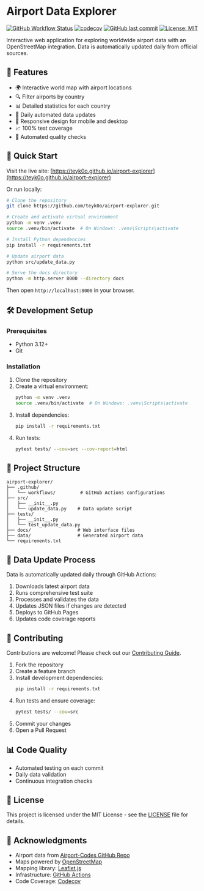# Airport Data Explorer

[![GitHub Workflow Status](https://img.shields.io/github/actions/workflow/status/teyk0o/airport-explorer/update-airports.yml?label=data%20update)](https://github.com/teyk0o/airport-explorer/actions)
[![codecov](https://codecov.io/gh/teyk0o/airport-explorer/branch/main/graph/badge.svg)](https://codecov.io/gh/teyk0o/airport-explorer)
[![GitHub last commit](https://img.shields.io/github/last-commit/teyk0o/airport-explorer)](https://github.com/teyk0o/airport-explorer/commits/main)
[![License: MIT](https://img.shields.io/badge/License-MIT-yellow.svg)](https://opensource.org/licenses/MIT)

Interactive web application for exploring worldwide airport data with an OpenStreetMap integration. Data is automatically updated daily from official sources.

## 🌟 Features

- 🌍 Interactive world map with airport locations
- 🔍 Filter airports by country
- 📊 Detailed statistics for each country
- 🔄 Daily automated data updates
- 📱 Responsive design for mobile and desktop
- 📈 100% test coverage
- 🤖 Automated quality checks

## 🚀 Quick Start

Visit the live site: [https://teyk0o.github.io/airport-explorer](https://teyk0o.github.io/airport-explorer)

Or run locally:

```bash
# Clone the repository
git clone https://github.com/teyk0o/airport-explorer.git

# Create and activate virtual environment
python -m venv .venv
source .venv/bin/activate  # On Windows: .venv\Scripts\activate

# Install Python dependencies
pip install -r requirements.txt

# Update airport data
python src/update_data.py

# Serve the docs directory
python -m http.server 8000 --directory docs
```

Then open `http://localhost:8000` in your browser.

## 🛠️ Development Setup

### Prerequisites

- Python 3.12+
- Git

### Installation

1. Clone the repository
2. Create a virtual environment:
   ```bash
   python -m venv .venv
   source .venv/bin/activate  # On Windows: .venv\Scripts\activate
   ```
3. Install dependencies:
   ```bash
   pip install -r requirements.txt
   ```
4. Run tests:
   ```bash
   pytest tests/ --cov=src --cov-report=html
   ```

## 📁 Project Structure

```
airport-explorer/
├── .github/
│   └── workflows/         # GitHub Actions configurations
├── src/
│   ├── __init__.py
│   └── update_data.py    # Data update script
├── tests/
│   ├── __init__.py
│   └── test_update_data.py
├── docs/                 # Web interface files
├── data/                 # Generated airport data
└── requirements.txt
```

## 🔄 Data Update Process

Data is automatically updated daily through GitHub Actions:
1. Downloads latest airport data
2. Runs comprehensive test suite
3. Processes and validates the data
4. Updates JSON files if changes are detected
5. Deploys to GitHub Pages
6. Updates code coverage reports

## 🤝 Contributing

Contributions are welcome! Please check out our [Contributing Guide](CONTRIBUTING.md).

1. Fork the repository
2. Create a feature branch
3. Install development dependencies:
   ```bash
   pip install -r requirements.txt
   ```
4. Run tests and ensure coverage:
   ```bash
   pytest tests/ --cov=src
   ```
5. Commit your changes
6. Open a Pull Request

## 📊 Code Quality

- Automated testing on each commit
- Daily data validation
- Continuous integration checks

## 📄 License

This project is licensed under the MIT License - see the [LICENSE](LICENSE) file for details.

## 🙏 Acknowledgments

- Airport data from [Airport-Codes GitHub Repo](https://raw.githubusercontent.com/datasets/airport-codes/main/data/airport-codes.csv)
- Maps powered by [OpenStreetMap](https://www.openstreetmap.org/)
- Mapping library: [Leaflet.js](https://leafletjs.com/)
- Infrastructure: [GitHub Actions](https://github.com/features/actions)
- Code Coverage: [Codecov](https://codecov.io)
